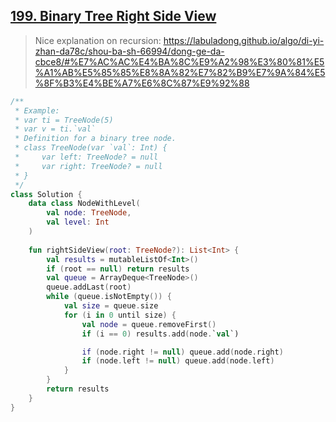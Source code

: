 ## [199. Binary Tree Right Side View](https://leetcode.com/problems/binary-tree-right-side-view/)

> Nice explanation on recursion: https://labuladong.github.io/algo/di-yi-zhan-da78c/shou-ba-sh-66994/dong-ge-da-cbce8/#%E7%AC%AC%E4%BA%8C%E9%A2%98%E3%80%81%E5%A1%AB%E5%85%85%E8%8A%82%E7%82%B9%E7%9A%84%E5%8F%B3%E4%BE%A7%E6%8C%87%E9%92%88

```kotlin
/**
 * Example:
 * var ti = TreeNode(5)
 * var v = ti.`val`
 * Definition for a binary tree node.
 * class TreeNode(var `val`: Int) {
 *     var left: TreeNode? = null
 *     var right: TreeNode? = null
 * }
 */
class Solution {
    data class NodeWithLevel(
        val node: TreeNode,
        val level: Int
    )
    
    fun rightSideView(root: TreeNode?): List<Int> {
        val results = mutableListOf<Int>()
        if (root == null) return results
        val queue = ArrayDeque<TreeNode>()
        queue.addLast(root)
        while (queue.isNotEmpty()) {
            val size = queue.size
            for (i in 0 until size) {
                val node = queue.removeFirst()
                if (i == 0) results.add(node.`val`)

                if (node.right != null) queue.add(node.right)
                if (node.left != null) queue.add(node.left)
            }
        }
        return results
    }
}
```